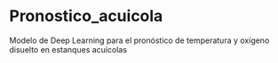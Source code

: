 # Pronostico_acuicola
Modelo de Deep Learning para el pronóstico de temperatura y oxígeno disuelto en estanques acuícolas 
